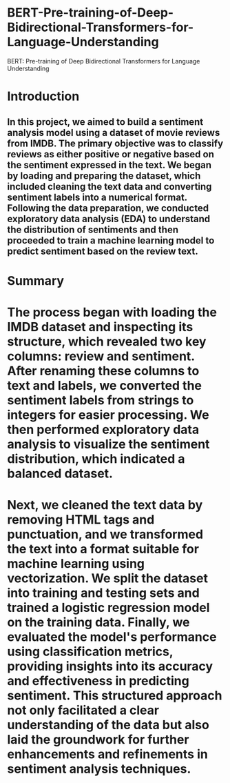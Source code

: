 # BERT-Pre-training-of-Deep-Bidirectional-Transformers-for-Language-Understanding
BERT: Pre-training of Deep Bidirectional Transformers for Language Understanding
# Introduction
## In this project, we aimed to build a sentiment analysis model using a dataset of movie reviews from IMDB. The primary objective was to classify reviews as either positive or negative based on the sentiment expressed in the text. We began by loading and preparing the dataset, which included cleaning the text data and converting sentiment labels into a numerical format. Following the data preparation, we conducted exploratory data analysis (EDA) to understand the distribution of sentiments and then proceeded to train a machine learning model to predict sentiment based on the review text.
# Summary
# The process began with loading the IMDB dataset and inspecting its structure, which revealed two key columns: review and sentiment. After renaming these columns to text and labels, we converted the sentiment labels from strings to integers for easier processing. We then performed exploratory data analysis to visualize the sentiment distribution, which indicated a balanced dataset.
# Next, we cleaned the text data by removing HTML tags and punctuation, and we transformed the text into a format suitable for machine learning using vectorization. We split the dataset into training and testing sets and trained a logistic regression model on the training data. Finally, we evaluated the model's performance using classification metrics, providing insights into its accuracy and effectiveness in predicting sentiment. This structured approach not only facilitated a clear understanding of the data but also laid the groundwork for further enhancements and refinements in sentiment analysis techniques.
